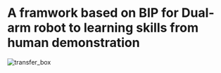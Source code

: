 # A framwork based on BIP for Dual-arm robot to learning skills from human demonstration
![transfer_box](https://github.com/parzivar/A-imitation-method-for-two-robots-to-learning-skills-with-human-demonstration/assets/59134621/6220c258-5fe4-480a-abf4-0ab056f23149)
